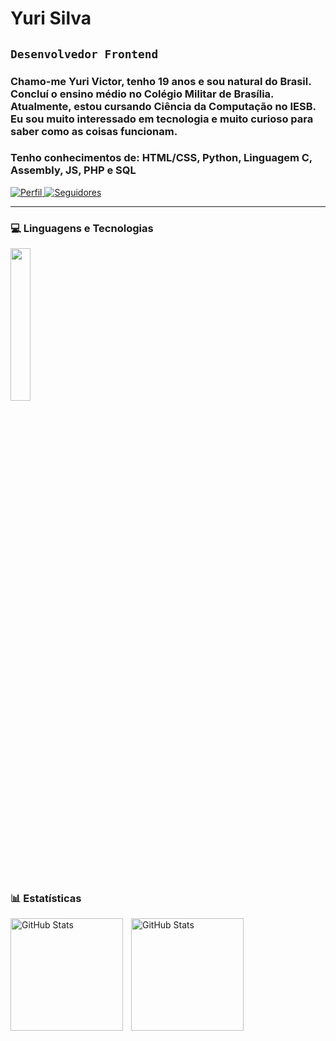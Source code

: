 # Yuri Silva

## **`Desenvolvedor Frontend`**

### Chamo-me Yuri Victor, tenho 19 anos e sou natural do Brasil. Concluí o ensino médio no Colégio Militar de Brasília. Atualmente, estou cursando Ciência da Computação no IESB.<br> Eu sou muito interessado em tecnologia e muito curioso para saber como as coisas funcionam.<br>
### Tenho conhecimentos de: HTML/CSS, Python, Linguagem C, Assembly, JS, PHP e SQL

<p align="left">
    <a href="https://github.com/syo77">
        <img 
            alt="Perfil" 
            title="Me siga no GitHub" 
            src="https://custom-icon-badges.demolab.com/github/followers/syo77?color=323841&labelColor=2b313b&style=for-the-badge&logo=github&label=Seguidores&logoColor=white"
        />
    </a>
    <a href="https://www.linkedin.com/in/yuri-victor-silva-a87171328/">
        <img 
            alt="Seguidores" 
            title="Me siga no LinkedIn" 
            src="https://custom-icon-badges.demolab.com/badge/-Linkedin%20-blue?style=for-the-badge&logoColor=white&logo=linkedin"
        />
    </a>
</p>

---

### 💻 Linguagens e Tecnologias

<p align="left">
    <img width="25%"
     src="https://skillicons.dev/icons?i=c,py,php,html,css,js"/>
</p>

<br/>

### 📊 Estatísticas

<p>
  <img 
    align="left" 
    alt="GitHub Stats" 
    height="180" 
    style="padding-right: 10px;" 
    src="https://github-readme-stats.vercel.app/api?username=syo77&show_icons=true&theme=dark&include_all_commits=true&locale=pt-br" 
  />
<img 
      align="left" 
      alt="GitHub Stats" 
      height="180"
      src="https://github-readme-stats.vercel.app/api/top-langs/?username=syo77&theme=dark&layout=compact&custom_title=Tecnologias&langs_count=9" 
  />
</p>
